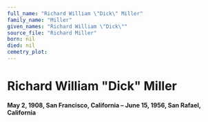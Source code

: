 ```yaml
---
full_name: "Richard William \"Dick\" Miller"
family_name: "Miller"
given_names: "Richard William \"Dick\""
source_file: "Richard Miller"
born: nil
died: nil
cemetry_plot: 
---
```

# Richard William "Dick" Miller

**May 2, 1908, San Francisco, California – June 15, 1956, San Rafael,
California**

